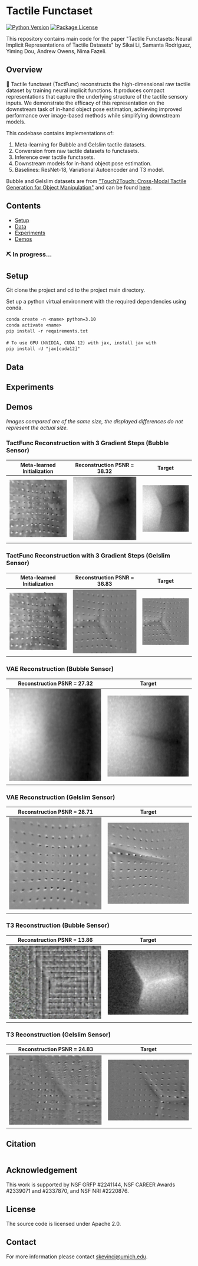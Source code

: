 # Tactile Functaset

[![Python Version][python-image]][python-url]
[![Package License][package-license-image]][package-license-url]

This repository contains main code for the paper "Tactile Functasets: Neural Implicit Representations of Tactile Datasets" by Sikai Li, Samanta Rodriguez, Yiming Dou, Andrew Owens, Nima Fazeli.

## Overview
🦾 Tactile functaset (TactFunc) reconstructs the high-dimensional raw tactile dataset by training neural implicit functions. It produces compact representations that capture the underlying structure of the tactile sensory inputs. We demonstrate the efficacy of this representation on the downstream task of in-hand object pose estimation, achieving improved performance over image-based methods while simplifying downstream models.

This codebase contains implementations of:

1. Meta-learning for Bubble and Gelslim tactile datasets.
2. Conversion from raw tactile datasets to functasets.
3. Inference over tactile functasets.
4. Downstream models for in-hand object pose estimation.
5. Baselines: ResNet-18, Variational Autoencoder and T3 model.

Bubble and Gelslim datasets are from ["Touch2Touch: Cross-Modal Tactile Generation for Object Manipulation"](https://www.arxiv.org/abs/2409.08269) and can be found [here](https://drive.google.com/drive/folders/15vWo5AWw9xVKE1wHbLhzm40ClPyRBYk5?usp=sharing ).

## Contents
- [Setup](#setup)
- [Data](#data)
- [Experiments](#experiments)
- [Demos](#demos)

### ⛏️ In progress...

## Setup
Git clone the project and cd to the project main directory.

Set up a python virtual environment with the required dependencies using conda.
```
conda create -n <name> python=3.10
conda activate <name>
pip install -r requirements.txt

# To use GPU (NVIDIA, CUDA 12) with jax, install jax with
pip install -U "jax[cuda12]"
```

## Data

## Experiments

## Demos
*Images compared are of the same size, the displayed differences do not represent the actual size.*
### TactFunc Reconstruction with 3 Gradient Steps (Bubble Sensor)
Meta-learned Initialization  | Reconstruction PSNR = 38.32  |                 Target
:---------------------------: | :---------------------------: | :---------------------------:
![](./assets/functa_init.png) | ![](./assets/functa_bubble_recon.png) | ![](./assets/functa_bubble_target.png)

### TactFunc Reconstruction with 3 Gradient Steps (Gelslim Sensor)
Meta-learned Initialization  | Reconstruction PSNR = 36.83  |                 Target
:---------------------------: | :---------------------------: | :---------------------------:
![](./assets/functa_init.png) | ![](./assets/functa_gel_recon.png) | ![](./assets/functa_gel_target.png)

### VAE Reconstruction (Bubble Sensor)
Reconstruction PSNR = 27.32 | Target
:---------------------------: | :---------------------------:
![](./assets/vae_bubble_recon.png) | ![](./assets/vae_bubble_target.png)

### VAE Reconstruction (Gelslim Sensor)
Reconstruction PSNR = 28.71 | Target
:---------------------------: | :---------------------------:
![](./assets/vae_gel_recon.png) | ![](./assets/vae_gel_target.png)

### T3 Reconstruction (Bubble Sensor)
Reconstruction PSNR = 13.86 | Target
:---------------------------: | :---------------------------:
![](./assets/t3_bubble_recon.png) | ![](./assets/t3_bubble_target.png)

### T3 Reconstruction (Gelslim Sensor)
Reconstruction PSNR = 24.83 | Target
:---------------------------: | :---------------------------:
![](./assets/t3_gel_recon.png) | ![](./assets/t3_gel_target.png)

## Citation
```
```

## Acknowledgement
This work is supported by NSF GRFP \#2241144, NSF CAREER Awards \#2339071 and \#2337870, and NSF NRI \#2220876.

## License
The source code is licensed under Apache 2.0.

## Contact
For more information please contact skevinci@umich.edu.

[python-image]: https://img.shields.io/badge/Python-3.10%2B-brightgreen.svg
[python-url]: https://docs.python.org/3.10/
[package-license-image]: https://img.shields.io/badge/License-Apache_2.0-blue.svg
[package-license-url]: https://github.com/camel-ai/camel/blob/master/licenses/LICENSE
